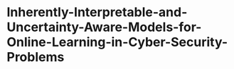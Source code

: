 # Inherently-Interpretable-and-Uncertainty-Aware-Models-for-Online-Learning-in-Cyber-Security-Problems